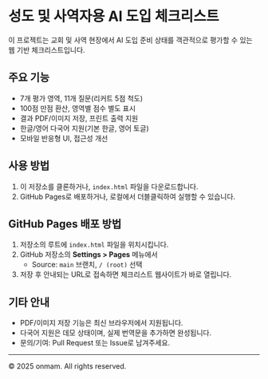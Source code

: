 # 성도 및 사역자용 AI 도입 체크리스트

이 프로젝트는 교회 및 사역 현장에서 AI 도입 준비 상태를 객관적으로 평가할 수 있는 웹 기반 체크리스트입니다.

## 주요 기능
- 7개 평가 영역, 11개 질문(리커트 5점 척도)
- 100점 만점 환산, 영역별 점수 별도 표시
- 결과 PDF/이미지 저장, 프린트 출력 지원
- 한글/영어 다국어 지원(기본 한글, 영어 토글)
- 모바일 반응형 UI, 접근성 개선

## 사용 방법
1. 이 저장소를 클론하거나, `index.html` 파일을 다운로드합니다.
2. GitHub Pages로 배포하거나, 로컬에서 더블클릭하여 실행할 수 있습니다.

## GitHub Pages 배포 방법
1. 저장소의 루트에 `index.html` 파일을 위치시킵니다.
2. GitHub 저장소의 **Settings > Pages** 메뉴에서
   - Source: `main` 브랜치, `/ (root)` 선택
3. 저장 후 안내되는 URL로 접속하면 체크리스트 웹사이트가 바로 열립니다.

## 기타 안내
- PDF/이미지 저장 기능은 최신 브라우저에서 지원됩니다.
- 다국어 지원은 데모 상태이며, 실제 번역문을 추가하면 완성됩니다.
- 문의/기여: Pull Request 또는 Issue로 남겨주세요.

---

© 2025 onmam. All rights reserved. 
